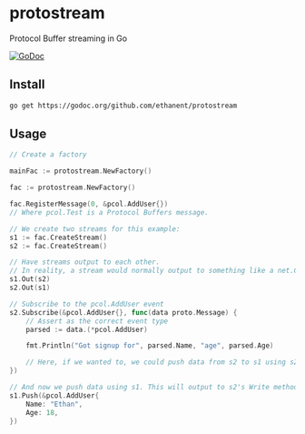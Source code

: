 # protostream
Protocol Buffer streaming in Go

[![GoDoc](https://godoc.org/github.com/ethanent/protostream?status.svg)](https://godoc.org/github.com/ethanent/protostream)

## Install

```sh
go get https://godoc.org/github.com/ethanent/protostream
```

## Usage

```go
// Create a factory

mainFac := protostream.NewFactory()

fac := protostream.NewFactory()

fac.RegisterMessage(0, &pcol.AddUser{})
// Where pcol.Test is a Protocol Buffers message.

// We create two streams for this example:
s1 := fac.CreateStream()
s2 := fac.CreateStream()

// Have streams output to each other.
// In reality, a stream would normally output to something like a net.Conn.
s1.Out(s2)
s2.Out(s1)

// Subscribe to the pcol.AddUser event
s2.Subscribe(&pcol.AddUser{}, func(data proto.Message) {
    // Assert as the correct event type
    parsed := data.(*pcol.AddUser)

    fmt.Println("Got signup for", parsed.Name, "age", parsed.Age)

    // Here, if we wanted to, we could push data from s2 to s1 using s2.Push.
})

// And now we push data using s1. This will output to s2's Write method.
s1.Push(&pcol.AddUser{
    Name: "Ethan",
    Age: 18,
})
```
